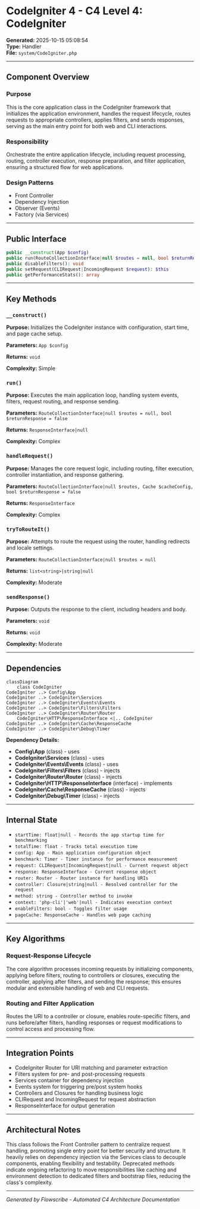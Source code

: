 # CodeIgniter 4 - C4 Level 4: CodeIgniter

**Generated:** 2025-10-15 05:08:54  
**Type:** Handler  
**File:** `system/CodeIgniter.php`

---

## Component Overview

### Purpose
This is the core application class in the CodeIgniter framework that initializes the application environment, handles the request lifecycle, routes requests to appropriate controllers, applies filters, and sends responses, serving as the main entry point for both web and CLI interactions.

### Responsibility
Orchestrate the entire application lifecycle, including request processing, routing, controller execution, response preparation, and filter application, ensuring a structured flow for web applications.

### Design Patterns
- Front Controller
- Dependency Injection
- Observer (Events)
- Factory (via Services)

---

## Public Interface

```php
public __construct(App $config)
public run(RouteCollectionInterface|null $routes = null, bool $returnResponse = false): ResponseInterface|null
public disableFilters(): void
public setRequest(CLIRequest|IncomingRequest $request): $this
public getPerformanceStats(): array
```

---

## Key Methods

### `__construct()`

**Purpose:** Initializes the CodeIgniter instance with configuration, start time, and page cache setup.

**Parameters:** `App $config`

**Returns:** `void`

**Complexity:** Simple

### `run()`

**Purpose:** Executes the main application loop, handling system events, filters, request routing, and response sending.

**Parameters:** `RouteCollectionInterface|null $routes = null, bool $returnResponse = false`

**Returns:** `ResponseInterface|null`

**Complexity:** Complex

### `handleRequest()`

**Purpose:** Manages the core request logic, including routing, filter execution, controller instantiation, and response gathering.

**Parameters:** `RouteCollectionInterface|null $routes, Cache $cacheConfig, bool $returnResponse = false`

**Returns:** `ResponseInterface`

**Complexity:** Complex

### `tryToRouteIt()`

**Purpose:** Attempts to route the request using the router, handling redirects and locale settings.

**Parameters:** `RouteCollectionInterface|null $routes = null`

**Returns:** `list<string>|string|null`

**Complexity:** Moderate

### `sendResponse()`

**Purpose:** Outputs the response to the client, including headers and body.

**Parameters:** `void`

**Returns:** `void`

**Complexity:** Moderate

---

## Dependencies

```mermaid
classDiagram
    class CodeIgniter
CodeIgniter ..> Config\App
CodeIgniter ..> CodeIgniter\Services
CodeIgniter ..> CodeIgniter\Events\Events
CodeIgniter ..> CodeIgniter\Filters\Filters
CodeIgniter ..> CodeIgniter\Router\Router
    CodeIgniter\HTTP\ResponseInterface <|.. CodeIgniter
CodeIgniter ..> CodeIgniter\Cache\ResponseCache
CodeIgniter ..> CodeIgniter\Debug\Timer
```

**Dependency Details:**

- **Config\App** (class) - uses
- **CodeIgniter\Services** (class) - uses
- **CodeIgniter\Events\Events** (class) - uses
- **CodeIgniter\Filters\Filters** (class) - injects
- **CodeIgniter\Router\Router** (class) - injects
- **CodeIgniter\HTTP\ResponseInterface** (interface) - implements
- **CodeIgniter\Cache\ResponseCache** (class) - injects
- **CodeIgniter\Debug\Timer** (class) - injects

---

## Internal State

- `startTime: float|null - Records the app startup time for benchmarking`
- `totalTime: float - Tracks total execution time`
- `config: App - Main application configuration object`
- `benchmark: Timer - Timer instance for performance measurement`
- `request: CLIRequest|IncomingRequest|null - Current request object`
- `response: ResponseInterface - Current response object`
- `router: Router - Router instance for handling URIs`
- `controller: Closure|string|null - Resolved controller for the request`
- `method: string - Controller method to invoke`
- `context: 'php-cli'|'web'|null - Indicates execution context`
- `enableFilters: bool - Toggles filter usage`
- `pageCache: ResponseCache - Handles web page caching`

---

## Key Algorithms

### Request-Response Lifecycle

The core algorithm processes incoming requests by initializing components, applying before filters, routing to controllers or closures, executing the controller, applying after filters, and sending the response; this ensures modular and extensible handling of web and CLI requests.

### Routing and Filter Application

Routes the URI to a controller or closure, enables route-specific filters, and runs before/after filters, handling responses or request modifications to control access and processing flow.


---

## Integration Points

- CodeIgniter Router for URI matching and parameter extraction
- Filters system for pre- and post-processing requests
- Services container for dependency injection
- Events system for triggering pre/post system hooks
- Controllers and Closures for handling business logic
- CLIRequest and IncomingRequest for request abstraction
- ResponseInterface for output generation

---

## Architectural Notes

This class follows the Front Controller pattern to centralize request handling, promoting single entry point for better security and structure. It heavily relies on dependency injection via the Services class to decouple components, enabling flexibility and testability. Deprecated methods indicate ongoing refactoring to move responsibilities like caching and environment detection to dedicated filters and bootstrap files, reducing the class's complexity.

---

*Generated by Flowscribe - Automated C4 Architecture Documentation*
